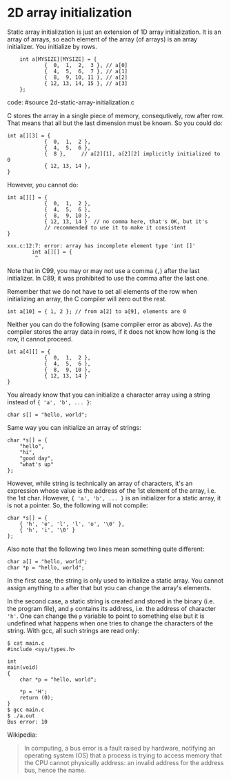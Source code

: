 # 2D array initialization

Static array initialization is just an extension of 1D array initialization.  It
is an array of arrays, so each element of the array (of arrays) is an array
initializer.  You initialize by rows.

        int a[MYSIZE][MYSIZE] = {
                {  0,  1,  2,  3 },	// a[0]
                {  4,  5,  6,  7 },	// a[1]
                {  8,  9, 10, 11 },	// a[2]
                { 12, 13, 14, 15 },	// a[3]
        };

code: #source 2d-static-array-initialization.c

C stores the array in a single piece of memory, consequtively, row after row.
That means that all but the last dimension must be known.  So you could do:

	int a[][3] = {
                {  0,  1,  2 },
                {  4,  5,  6 },
                {  8 },		// a[2][1], a[2][2] implicitly initialized to 0
                { 12, 13, 14 },
	}

However, you cannot do:

	int a[][] = {
                {  0,  1,  2 },
                {  4,  5,  6 },
                {  8,  9, 10 },
                { 12, 13, 14 }	// no comma here, that's OK, but it's
				// recommended to use it to make it consistent
	}

```
xxx.c:12:7: error: array has incomplete element type 'int []'
        int a[][] = {
	     ^
```

Note that in C99, you may or may not use a comma (`,`) after the last
initializer.  In C89, it was prohibited to use the comma after the last one.

Remember that we do not have to set all elements of the row when initializing an
array, the C compiler will zero out the rest.

	int a[10] = { 1, 2 }; // from a[2] to a[9], elements are 0

Neither you can do the following (same compiler error as above).  As the
compiler stores the array data in rows, if it does not know how long is the row,
it cannot proceed.

	int a[4][] = {
                {  0,  1,  2 },
                {  4,  5,  6 },
                {  8,  9, 10 },
                { 12, 13, 14 }
	}

You already know that you can initialize a character array using a string
instead of `{ 'a', 'b', ... }`:

	char s[] = "hello, world";

Same way you can initialize an array of strings:

	char *s[] = {
		"hello",
		"hi",
		"good day",
		"what's up"
	};

However, while string is technically an array of characters, it's an expression
whose value is the address of the 1st element of the array, i.e. the 1st char.
However, `{ 'a', 'b', ... }` is an initializer for a static array, it is not a
pointer.  So, the following will not compile:

	char *s[] = {
		{ 'h', 'e', 'l', 'l', 'o', '\0' },
		{ 'h', 'i', '\0' }
	};

Also note that the following two lines mean something quite different:

	char a[] = "hello, world";
	char *p = "hello, world";

In the first case, the string is only used to initialize a static array.  You
cannot assign anything to `a` after that but you can change the array's
elements.

In the second case, a static string is created and stored in the binary (i.e.
the program file), and `p` contains its address, i.e. the address of character
`'h'`.  One can change the `p` variable to point to something else but it is
undefined what happens when one tries to change the characters of the string.
With gcc, all such strings are read only:

	$ cat main.c
	#include <sys/types.h>

	int
	main(void)
	{
		char *p = "hello, world";

		*p = 'H';
		return (0);
	}
	$ gcc main.c
	$ ./a.out
	Bus error: 10

Wikipedia:

> In computing, a bus error is a fault raised by hardware, notifying
> an operating system (OS) that a process is trying to access memory that the
> CPU cannot physically address: an invalid address for the address bus, hence
> the name.
